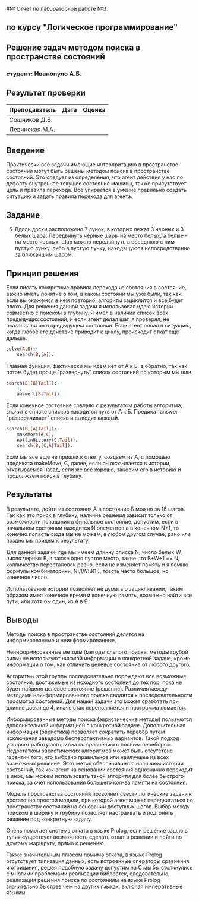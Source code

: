 #№ Отчет по лабораторной работе №3
## по курсу "Логическое программирование"

## Решение задач методом поиска в пространстве состояний

### студент: Иванопуло А.Б.

## Результат проверки

| Преподаватель     | Дата         |  Оценка       |
|-------------------|--------------|---------------|
| Сошников Д.В. |              |               |
| Левинская М.А.|              |               |

<!-- > *Комментарии проверяющих (обратите внимание, что более подробные комментарии возможны непосредственно в репозитории по тексту программы)* -->


## Введение

<!-- Какие задачи удобным образом решаются методом поиска в пространстве состояний?
Почему Prolog оказывается удобным языком для решения таких задач? -->

Практически все задачи имеющие интерпритацию в пространстве состояний могут быть решены методом поиска в пространстве состояний. Это следует из определения, что агент действия у нас по дефолту внутреннеe текущее состояние машины, также присутствует цель и правила перехода. Все упирается в умение правильно создать ситуацию и задать правила перехода для агента.

## Задание

5. Вдоль доски расположено 7 лунок, в которых лежат 3 черных и 3 белых шара. Передвинуть черные шары на место белых, а белые - на место черных. Шар можно передвинуть в соседнюю с ним пустую лунку, либо в пустую лунку, находящуюся непосредственно за ближайшим шаром.

## Принцип решения

<!-- Опишите своими словами принцип решения задачи, приведите важные фрагменты кода. Какие алгоритмы поиска вы использовали? -->

Если писать конкретные правила перехода из состояния в состояние, важно иметь понятие о том, в каком состояни мы уже были, так как если вы окажемся в нем повторно, алгоритм зациклится и все будет плохо. Для решения данной задачи я использовал идею истории совместно с поиском в глубину. Я имел в наличии список всех предыдущих состояний, и если агент делал шаг, я проверял, не оказался ли он в предыдущем состоянии. Если агент попал в ситуацию, когда любое его действие приводит к циклу, происходит откат еще дальше.

```prolog
solve(A,B):-
    search(B,[A]).
```

Главная функция, фактически мы идем нет от А к Б, а обратно, так как потом будет проще "развернуть" список состояний по которым мы шли.

```prolog
search(B,[B|Tail]):-
    !,
    answer([B|Tail]).
```

Если конечное состояние совпало с результатом работы алгоритма, значит в списке списков находится путь от А к Б. Предикат answer "разворачивает" списко и выводит каждый.

```prolog
search(B,[A|Tail]):-
    makeMove(A,C),
    not(inHistory(C,Tail)),
    search(B,[C,A|Tail]).
```

Если мы все еще не пришли к ответу, создаем из А, с помощью предиката makeMove, C, далее, если он оказывается в истории, откатываемся назад, если же все хорошо, заносим его в историю и продолжаем поиск в глубину.

## Результаты

В результате, дойти из состояния А в состояние Б можно за 16 шагов.
Так как это поиск в глубину, наличие решения зависит только от возможности попадания в финальное состояние, допустим, если в начальном состоянии находится N элементов а в конечном N+1, то конечно попасть сюда мы не можем, в любом другом случае, рано или поздно мы придем к результату.

Для данной задачи, где мы имеем длинну списка N, число белых W, число черных B, а также одно пустое место, такие что B+W+1 == N, колличество перестановок равно, если не изменяет память и я помню формулы комбинаторики, N!/(W!B!1!), тоесть часто большое, но конечное число.

Использование истории позволяет не думать о зацикливании, таким образом имея конечное время и конечную память, возможно найти все пути, или хотя бы один, из А в Б.

## Выводы

<!-- Сформулируйте *содержательные* выводы по лабораторной работе.
Чему она вас научила? Над чем заставила задуматься? -->

<!-- Какие алгоритмы поиска в каких случаях удобно использовать? Какие оказались оптимальными в вашем конкретном случае? -->

Методы поиска в пространстве состояний делятся на информированные и неинформированные.

Неинформированные методы (методы слепого поиска, методы грубой силы) не используют никакой информации о конкретной задаче, кроме информации о том, как отличить целевое состояние от любого другого.

Алгоритмы этой группы последовательно порождают все возможные состояния, достижимые из исходного состояния до тех пор, пока не будет найдено целевое состояние (решение). Различия между методами неинформированного поиска сводятся к последовательности просмотра состояний. Для нашей задачи это может сработать при длинне доски до 4, иначе стак переполняется и программа ломается.

Информированные методы поиска (эвристические методы) пользуются дополнительной информацией о конкретной задаче. Дополнительная информация (эвристика) позволяет сократить перебор путём исключения заведомо бесперспективных вариантов. Такой подход ускоряет работу алгоритма по сравнению с полным перебором. Недостатком эвристических алгоритмов может быть отсутствие гарантии того, что выбрано правильное или наилучшее из всех возможных решение. Этот метод обеспечивается наличием истории состояний, так как агент на основании состояния однозначно переходит в иное, мы можем использовать такой алгоритм для более быстрого поиска, за счет использования большего кол-ва памяти на состояния.

Модель пространства состояний позволяет свести логические задачи к достаточно простой модели, при которой агент может передвигаться по пространству состояний на основании доступных шагов. Выбор между поиском в ширину и грубину позволяет настраивать и подгонять решение под конкретную задачу.

Очень помогает система отката в языке Prolog, если решение зашло в тупик существует возможность сделать откат в решении и пойти по другому маршруту, прямо к решению.

Также значительным плюсом помимо отката, в языке Prolog отсутствует типизация данных, есть встроенные операторы сравнения и отрицания, решая подобную задачу допустим на С мы бы столкнулись с многими проблемами реализации библеотек, следовательно, реализация решения поиска по состояниям на языке Prolog значительно быстрее чем на других языках, включая императивные языкиы. 

<!-- Помните, что несодержательные выводы -
самая частая причина снижения оценки за лабораторную. -->
